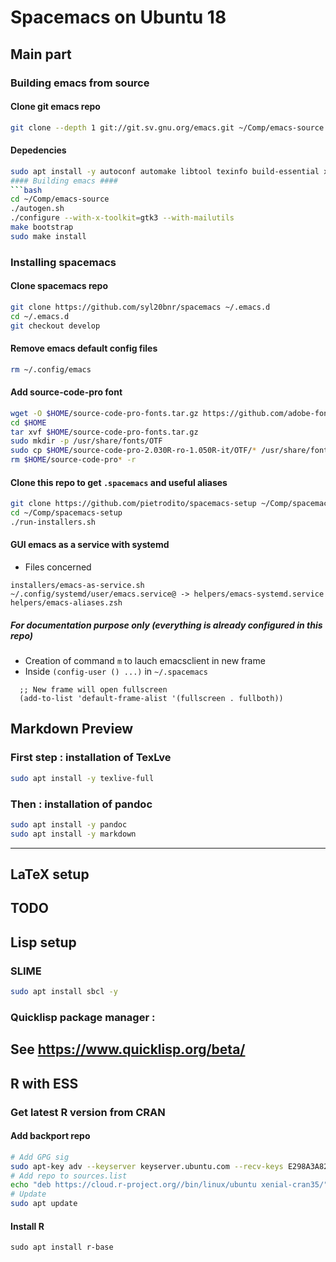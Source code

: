 # Spacemacs on Ubuntu 18 #
## Main part ##
### Building emacs from source ###
#### Clone git emacs repo ####
```bash
git clone --depth 1 git://git.sv.gnu.org/emacs.git ~/Comp/emacs-source
```
#### Depedencies ####
```bash
sudo apt install -y autoconf automake libtool texinfo build-essential xorg-dev libgtk-3-dev libjpeg-dev libncurses5-dev libdbus-1-dev libgif-dev libtiff-dev libm17n-dev libpng-dev librsvg2-dev libotf-dev libgnutls28-dev libxml2-dev
#### Building emacs ####
```bash
cd ~/Comp/emacs-source
./autogen.sh
./configure --with-x-toolkit=gtk3 --with-mailutils
make bootstrap
sudo make install
```
### Installing spacemacs ###
#### Clone spacemacs repo ####
```bash
git clone https://github.com/syl20bnr/spacemacs ~/.emacs.d
cd ~/.emacs.d
git checkout develop
```
#### Remove emacs default config files
```bash
rm ~/.config/emacs
```
#### Add source-code-pro font ####
```bash
wget -O $HOME/source-code-pro-fonts.tar.gz https://github.com/adobe-fonts/source-code-pro/archive/2.030R-ro/1.050R-it.tar.gz
cd $HOME
tar xvf $HOME/source-code-pro-fonts.tar.gz
sudo mkdir -p /usr/share/fonts/OTF
sudo cp $HOME/source-code-pro-2.030R-ro-1.050R-it/OTF/* /usr/share/fonts/OTF
rm $HOME/source-code-pro* -r
```
#### Clone this repo to get ``.spacemacs`` and useful aliases ####
```bash
git clone https://github.com/pietrodito/spacemacs-setup ~/Comp/spacemacs-setup
cd ~/Comp/spacemacs-setup
./run-installers.sh
```
#### GUI emacs as a service with systemd ####
* Files concerned
``` 
installers/emacs-as-service.sh
~/.config/systemd/user/emacs.service@ -> helpers/emacs-systemd.service
helpers/emacs-aliases.zsh
```
##### For documentation purpose only (everything is already configured in this repo) #####
* Creation of command ``m`` to lauch emacsclient in new frame
* Inside ``(config-user () ...)`` in ``~/.spacemacs``
```elisp
  ;; New frame will open fullscreen
  (add-to-list 'default-frame-alist '(fullscreen . fullboth))
```
## Markdown Preview ##
### First step : installation of TexLve
```bash
sudo apt install -y texlive-full
```
### Then : installation of pandoc
```bash
sudo apt install -y pandoc
sudo apt install -y markdown
```
---
## LaTeX setup
TODO
---
## Lisp setup
### SLIME
```bash
sudo apt install sbcl -y
```
### Quicklisp package manager :

 See https://www.quicklisp.org/beta/
---
## R with ESS
### Get latest R version from CRAN
#### Add backport repo
``` bash
# Add GPG sig
sudo apt-key adv --keyserver keyserver.ubuntu.com --recv-keys E298A3A825C0D65DFD57CBB651716619E084DAB9
# Add repo to sources.list
echo "deb https://cloud.r-project.org//bin/linux/ubuntu xenial-cran35/" | sudo tee -a /etc/apt/sources.list
# Update
sudo apt update
```
#### Install R
```
sudo apt install r-base
```
